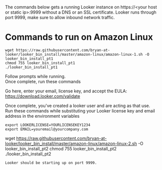 The commands below gets a running Looker instance on https://\<your host or static ip\>:9999 without a DNS or an SSL certificate. Looker runs through port 9999, make sure to allow inbound network traffic.

# Commands to run on Amazon Linux
```
wget https://raw.githubusercontent.com/bryan-at-looker/looker_bin_install/master/amazon-linux/amazon-linux-1.sh -O looker_bin_install_pt1
chmod 755 looker_bin_install_pt1
./looker_bin_install_pt1
```
Follow prompts while running.<br/>
Once complete, run these commands

Go here, enter your email, license key, and accept the EULA: https://download.looker.com/validate<br/> 

Once complete, you've created a looker user and are acting as that use. Run these commands while substituting your Looker license key and email address in the environment variables

```
export LOOKERLICENSE=YOURLICENSEKEY1234
export EMAIL=youremail@yourcompany.com

```
wget https://raw.githubusercontent.com/bryan-at-looker/looker_bin_install/master/amazon-linux/amazon-linux-2.sh -O looker_bin_install_pt2
chmod 755 looker_bin_install_pt2
./looker_bin_install_pt2
```
Looker should be starting up on port 9999.
